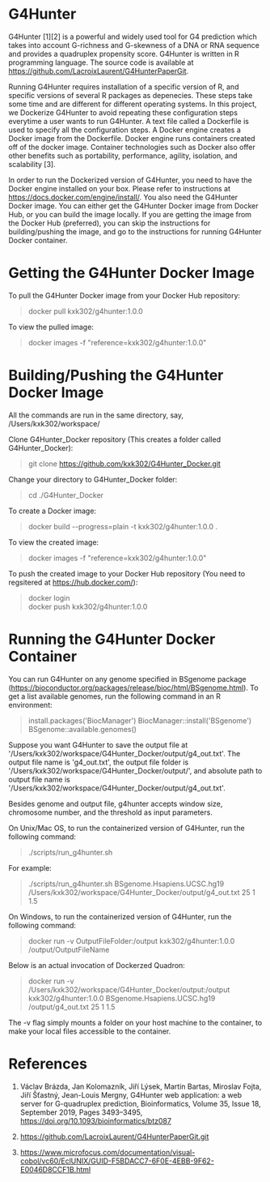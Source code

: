 # G4Hunter

G4Hunter [1][2] is a powerful and widely used tool for G4 prediction which takes into account G-richness and G-skewness of a DNA or
RNA sequence and provides a quadruplex propensity score. G4Hunter is written in R programming language. The source code is
available at https://github.com/LacroixLaurent/G4HunterPaperGit.

Running G4Hunter requires installation of a specific version of R, and specific versions of several R packages as depenecies. These
steps take some time and are different for different operating systems. In this project, we Dockerize G4Hunter to avoid repeating
these configuration steps everytime a user wants to run G4Hunter. A text file called a Dockerfile is used to specify all the
configuration steps. A Docker engine creates a Docker image from the Dockerfile. Docker engine runs containers created off of the
docker image. Container technologies such as Docker also offer other benefits such as portability, performance, agility, isolation,
and scalability [3].

In order to run the Dockerized version of G4Hunter, you need to have the Docker engine installed on your box. Please refer to
instructions at https://docs.docker.com/engine/install/. You also need the G4Hunter Docker image. You can either get the G4Hunter
Docker image from Docker Hub, or you can build the image locally. If you are getting the image from the Docker Hub (preferred),
you can skip the instructions for building/pushing the image, and go to the instructions for running G4Hunter Docker container.

# Getting the G4Hunter Docker Image

To pull the G4Hunter Docker image from your Docker Hub repository:
> docker pull kxk302/g4hunter:1.0.0

To view the pulled image:
> docker images -f "reference=kxk302/g4hunter:1.0.0"

# Building/Pushing the G4Hunter Docker Image

All the commands are run in the same directory, say, /Users/kxk302/workspace/

Clone G4Hunter_Docker repository (This creates a folder called G4Hunter_Docker):
> git clone https://github.com/kxk302/G4Hunter_Docker.git

Change your directory to G4Hunter_Docker folder:
> cd ./G4Hunter_Docker

To create a Docker image:
> docker build --progress=plain -t kxk302/g4hunter:1.0.0 .

To view the created image:
> docker images -f "reference=kxk302/g4hunter:1.0.0"

To push the created image to your Docker Hub repository (You need to regsitered at https://hub.docker.com/):
> docker login\
> docker push kxk302/g4hunter:1.0.0

# Running the G4Hunter Docker Container

You can run G4Hunter on any genome specified in BSgenome package (https://bioconductor.org/packages/release/bioc/html/BSgenome.html).
To get a list available genomes, run the following command in an R environment:

> install.packages('BiocManager')
> BiocManager::install('BSgenome')
> BSgenome::available.genomes()

Suppose you want G4Hunter to save the output file at '/Users/kxk302/workspace/G4Hunter_Docker/output/g4_out.txt'. The output file
name is 'g4_out.txt', the output file folder is '/Users/kxk302/workspace/G4Hunter_Docker/output/', and absolute path
to output file name is '/Users/kxk302/workspace/G4Hunter_Docker/output/g4_out.txt'.

Besides genome and output file, g4hunter accepts window size, chromosome number, and the threshold as input parameters.

On Unix/Mac OS, to run the containerized version of G4Hunter, run the following command:
> ./scripts/run_g4hunter.sh <Genome> <OutputFileAbsolutePath> <WindowSize> <ChromosomeNumber> <Threshold>

For example:

> ./scripts/run_g4hunter.sh BSgenome.Hsapiens.UCSC.hg19 /Users/kxk302/workspace/G4Hunter_Docker/output/g4_out.txt 25 1 1.5

On Windows, to run the containerized version of G4Hunter, run the following command:

> docker run -v OutputFileFolder:/output kxk302/g4hunter:1.0.0 <Genome> /output/OutputFileName <WindowSize> <ChromosomeNumber> <Threshold>

Below is an actual invocation of Dockerzed Quadron:

> docker run -v /Users/kxk302/workspace/G4Hunter_Docker/output:/output kxk302/g4hunter:1.0.0 BSgenome.Hsapiens.UCSC.hg19 /output/g4_out.txt 25 1 1.5

The -v flag simply mounts a folder on your host machine to the container, to make your local files accessible to the container.

# References

1. Václav Brázda, Jan Kolomazník, Jiří Lýsek, Martin Bartas, Miroslav Fojta, Jiří Šťastný, Jean-Louis Mergny, G4Hunter web
   application: a web server for G-quadruplex prediction, Bioinformatics, Volume 35, Issue 18, September 2019, Pages 3493–3495,
   https://doi.org/10.1093/bioinformatics/btz087
   
2. https://github.com/LacroixLaurent/G4HunterPaperGit.git

3. https://www.microfocus.com/documentation/visual-cobol/vc60/EclUNIX/GUID-F5BDACC7-6F0E-4EBB-9F62-E0046D8CCF1B.html
